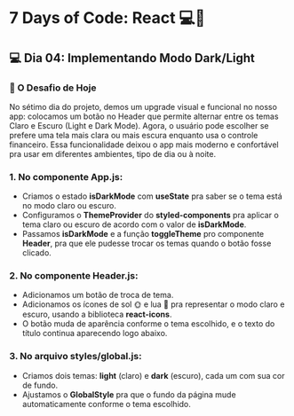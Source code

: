 # 7 Days of Code: React 💻💸

## 💻 Dia 04: Implementando Modo Dark/Light

### 🚀 O Desafio de Hoje

No sétimo dia do projeto, demos um upgrade visual e funcional no nosso app: colocamos um botão no Header que permite alternar entre os temas Claro e Escuro (Light e Dark Mode). Agora, o usuário pode escolher se prefere uma tela mais clara ou mais escura enquanto usa o controle financeiro. Essa funcionalidade deixou o app mais moderno e confortável pra usar em diferentes ambientes, tipo de dia ou à noite.

### 1. No componente **App.js**:

- Criamos o estado **isDarkMode** com **useState** pra saber se o tema está no modo claro ou escuro.
- Configuramos o **ThemeProvider** do **styled-components** pra aplicar o tema claro ou escuro de acordo com o valor de **isDarkMode**.
- Passamos **isDarkMode** e a função **toggleTheme** pro componente **Header**, pra que ele pudesse trocar os temas quando o botão fosse clicado.

### 2. No componente **Header.js**:

- Adicionamos um botão de troca de tema.
- Adicionamos os ícones de sol 🌞 e lua 🌙 pra representar o modo claro e escuro, usando a biblioteca **react-icons**.
- O botão muda de aparência conforme o tema escolhido, e o texto do título continua aparecendo logo abaixo.

### 3. No arquivo **styles/global.js**:

- Criamos dois temas: **light** (claro) e **dark** (escuro), cada um com sua cor de fundo.
- Ajustamos o **GlobalStyle** pra que o fundo da página mude automaticamente conforme o tema escolhido.
